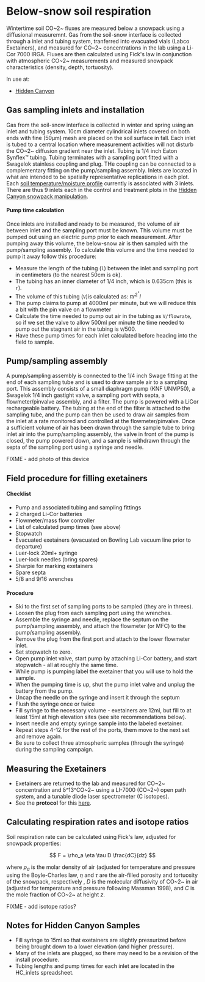 # Below-snow soil respiration

Wintertime soil CO~2~ fluxes are measured below a snowpack using a
diffusional measuremnt. Gas from the soil-snow interface is collected
through a inlet and tubing system, tranferred into evacuated vials
(Labco Exetainers), and measured for CO~2~ concentrations in the lab
using a Li-Cor 7000 IRGA. Fluxes are then calculated using Fick's law in
conjunction with atmospheric CO~2~ measurements and measured snowpack
characteristics (density, depth, tortuosity).

In use at:

* [Hidden Canyon](/hiddencanyon/hc_soilresplog_1.md)

## Gas sampling inlets and installation

Gas from the soil-snow interface is collected in winter and spring using
an inlet and tubing system. 10cm diameter cylindrical inlets covered on
both ends with fine (50μm) mesh are placed on the soil surface in fall.
Each inlet is tubed to a central location where measurement activities
will not disturb the CO~2~ diffusion gradient near the inlet. Tubing is
1/4 inch Eaton Synflex™ tubing. Tubing terminates with a sampling port
fitted with a Swagelok stainless coupling and plug. THe coupling can be
connected to a complementary fitting on the pump/sampling assembly.
Inlets are located in what are intended to be spatially representative
replications in each plot. Each [soil temperature/moisture profile](/hiddencanyon/hc_soilprofiles.md) currently is associated
with 3 inlets. There are thus 9 inlets each in the control and treatment
plots in the [Hidden Canyon snowpack manipulation](/hiddencanyon/hc_snowmeltdesign.md).

#### Pump time calculation

Once inlets are installed and ready to be measured, the volume of air
between inlet and the sampling port must be known. This volume must be
pumped out using an electric pump prior to each measurement. After
pumping away this volume, the below-snow air is then sampled with the
pump/sampling assembly. To calculate this volume and the time needed to
pump it away follow this procedure:

- Measure the length of the tubing (`l`) between the inlet and sampling port in centimeters (to the nearest 50cm is ok).
- The tubing has an inner diameter of 1/4 inch, which is 0.635cm (this is `r`).
- The volume of this tubing (`V`)is calculated as: $πr^2^ * l$
- The pump claims to pump at 4000ml per minute, but we will reduce this a bit with the pin valve on a flowmeter
- Calculate the time needed to pump out air in the tubing as `V/flowrate`, so if we set the valve to allow 500ml per minute the time needed to pump out the stagnant air in the tubing is `V`/500.
- Have these pump times for each inlet calculated before heading into the field to sample.

## Pump/sampling assembly

A pump/sampling assembly is connected to the 1/4 inch Swage fitting at
the end of each sampling tube and is used to draw sample air to a
sampling port. This assembly consists of a small diaphragm pump (KNF
UNMP50), a Swagelok 1/4 inch gastight valve, a sampling port with septa,
a flowmeter/pinvalve assembly, and a filter. The pump is powered with a
LiCor rechargeable battery. The tubing at the end of the filter is
attached to the sampling tube, and the pump can then be used to draw air
samples from the inlet at a rate monitored and controlled at the
flowmeter/pinvalve. Once a sufficient volume of air has been drawn
through the sample tube to bring inlet air into the pump/sampling
assembly, the valve in front of the pump is closed, the pump powered
down, and a sample is withdrawn through the septa of the sampling port
using a syringe and needle.

FIXME - add photo of this device

## Field procedure for filling exetainers

#### Checklist

- Pump and associated tubing and sampling fittings
- 2 charged Li-Cor batteries
- Flowmeter/mass flow controller
- List of calculated pump times (see above)
- Stopwatch
- Evacuated exetainers (evacuated on Bowling Lab vacuum line prior to departure)
- Luer-lock 20ml+ syringe
- Luer-lock needles (bring spares)
- Sharpie for marking exetainers
- Spare septa
- 5/8 and 9/16 wrenches

#### Procedure

- Ski to the first set of sampling ports to be sampled (they are in threes).
- Loosen the plug from each sampling port using the wrenches.
- Assemble the syringe and needle, replace the septum on the pump/sampling assembly, and attach the flowmeter (or MFC) to the pump/sampling assembly.
- Remove the plug from the first port and attach to the lower flowmeter inlet.
- Set stopwatch to zero.
- Open pump inlet valve, start pump by attaching Li-Cor battery, and start stopwatch - all at roughly the same time.
- While pump is pumping label the exetainer that you will use to hold the sample.
- When the pumping time is up, shut the pump inlet valve and unplug the battery from the pump.
- Uncap the needle on the syringe and insert it through the septum
- Flush the syringe once or twice
- Fill syringe to the necessary volume - exetainers are 12ml, but fill to at least 15ml at high elevation sites (see site recommendations below).
- Insert needle and empty syringe sample into the labeled exetainer.
- Repeat steps 4-12 for the rest of the ports, them move to the next set and remove again.
- Be sure to collect three atmospheric samples (through the syringe) during the sampling campaign.

## Measuring the Exetainers

* Exetainers are returned to the lab and measured for CO~2~ concentration and δ^13^CO~2~ using a LI-7000 (CO~2~) open path system, and a tunable diode laser spectrometer (C isotopes).
* See the **protocol** for this [here](proc_exetainer_CO2).

## Calculating respiration rates and isotope ratios

Soil respiration rate can be calculated using Fick's law, adjusted for
snowpack properties:

$$ F = \rho_a \eta \tau D \frac{dC}{dz} $$

where $\rho_a$ is the molar density of air (adjusted for temperature
and pressure using the Boyle-Charles law, $\eta$ and $\tau$ are
the air-filled porosity and tortuosity of the snowpack, respectively ,
$D$ is the molecular diffusivity of CO~2~ in air (adjusted for
temperature and pressure following Massman 1998), and $C$ is the mole
fraction of CO~2~ at height $z$.

FIXME - add isotope ratios?

## Notes for Hidden Canyon Samples

* Fill syringe to 15ml so that exetainers are slightly pressurized before being brought down to a lower elevation (and higher pressure).
* Many of the inlets are plugged, so there may need to be a revision of the install procedure.
* Tubing lengths and pump times for each inlet are located in the HC_inlets spreadsheet.

